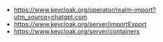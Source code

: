 - https://www.keycloak.org/operator/realm-import?utm_source=chatgpt.com
- https://www.keycloak.org/server/importExport
- https://www.keycloak.org/server/containers